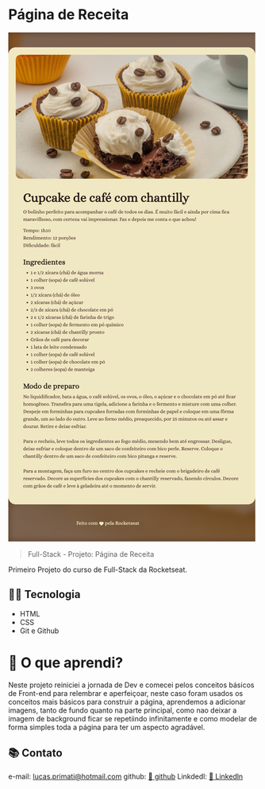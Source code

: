 # Página de Receita

![preview](./.github/preview.png)

>Full-Stack - Projeto: Página de Receita

Primeiro Projeto do curso de Full-Stack da Rocketseat.

## 👨‍💻 Tecnologia

- HTML
- CSS
- Git e Github

# 💭 O que aprendi?

Neste projeto reiniciei a jornada de Dev e comecei pelos conceitos básicos de Front-end para relembrar e aperfeiçoar, neste caso foram usados os conceitos mais básicos para construir a página, aprendemos a adicionar imagens, tanto de fundo quanto na parte principal, como nao deixar a imagem de background ficar se repetiindo infinitamente e como modelar de forma simples toda a página para ter um aspecto agradável.

## 📚 Contato

e-mail: lucas.primati@hotmail.com
github: [🔗 github](https://github.com/luprime)
Linkdedl: [🔗 Linkedln](https://www.linkedin.com/in/lucas-primati/)